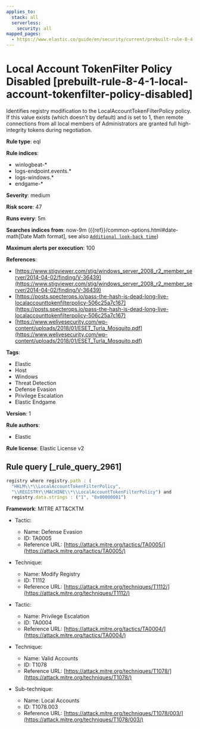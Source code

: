 ```yaml
---
applies_to:
  stack: all
  serverless:
    security: all
mapped_pages:
  - https://www.elastic.co/guide/en/security/current/prebuilt-rule-8-4-1-local-account-tokenfilter-policy-disabled.html
---
```


# Local Account TokenFilter Policy Disabled [prebuilt-rule-8-4-1-local-account-tokenfilter-policy-disabled]

Identifies registry modification to the LocalAccountTokenFilterPolicy policy. If this value exists (which doesn’t by default) and is set to 1, then remote connections from all local members of Administrators are granted full high-integrity tokens during negotiation.

**Rule type**: eql

**Rule indices**:

* winlogbeat-*
* logs-endpoint.events.*
* logs-windows.*
* endgame-*

**Severity**: medium

**Risk score**: 47

**Runs every**: 5m

**Searches indices from**: now-9m ({{ref}}/common-options.html#date-math[Date Math format], see also [`Additional look-back time`](docs-content://solutions/security/detect-and-alert/create-detection-rule.md#rule-schedule))

**Maximum alerts per execution**: 100

**References**:

* [https://www.stigviewer.com/stig/windows_server_2008_r2_member_server/2014-04-02/finding/V-36439](https://www.stigviewer.com/stig/windows_server_2008_r2_member_server/2014-04-02/finding/V-36439)
* [https://posts.specterops.io/pass-the-hash-is-dead-long-live-localaccounttokenfilterpolicy-506c25a7c167](https://posts.specterops.io/pass-the-hash-is-dead-long-live-localaccounttokenfilterpolicy-506c25a7c167)
* [https://www.welivesecurity.com/wp-content/uploads/2018/01/ESET_Turla_Mosquito.pdf](https://www.welivesecurity.com/wp-content/uploads/2018/01/ESET_Turla_Mosquito.pdf)

**Tags**:

* Elastic
* Host
* Windows
* Threat Detection
* Defense Evasion
* Privilege Escalation
* Elastic Endgame

**Version**: 1

**Rule authors**:

* Elastic

**Rule license**: Elastic License v2

## Rule query [_rule_query_2961]

```js
registry where registry.path : (
  "HKLM\\*\\LocalAccountTokenFilterPolicy",
  "\\REGISTRY\\MACHINE\\*\\LocalAccountTokenFilterPolicy") and
  registry.data.strings : ("1", "0x00000001")
```

**Framework**: MITRE ATT&CKTM

* Tactic:

    * Name: Defense Evasion
    * ID: TA0005
    * Reference URL: [https://attack.mitre.org/tactics/TA0005/](https://attack.mitre.org/tactics/TA0005/)

* Technique:

    * Name: Modify Registry
    * ID: T1112
    * Reference URL: [https://attack.mitre.org/techniques/T1112/](https://attack.mitre.org/techniques/T1112/)

* Tactic:

    * Name: Privilege Escalation
    * ID: TA0004
    * Reference URL: [https://attack.mitre.org/tactics/TA0004/](https://attack.mitre.org/tactics/TA0004/)

* Technique:

    * Name: Valid Accounts
    * ID: T1078
    * Reference URL: [https://attack.mitre.org/techniques/T1078/](https://attack.mitre.org/techniques/T1078/)

* Sub-technique:

    * Name: Local Accounts
    * ID: T1078.003
    * Reference URL: [https://attack.mitre.org/techniques/T1078/003/](https://attack.mitre.org/techniques/T1078/003/)



